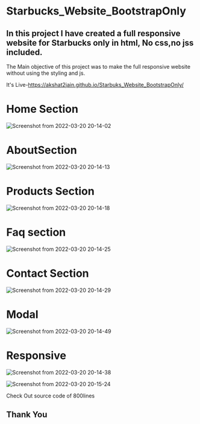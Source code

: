 # Starbucks_Website_BootstrapOnly
In this project I have created a full responsive website for Starbucks only in html, No css,no jss included. 
------------------------------------------------------------------------------------------------------------

The Main objective of this project was to make the full responsive website without using the styling and js.

It's Live-https://akshat2jain.github.io/Starbuks_Website_BootstrapOnly/

# Home Section
![Screenshot from 2022-03-20 20-14-02](https://user-images.githubusercontent.com/101265586/159173292-1433c6c0-635a-4bd3-bf5b-a63019abcaeb.png)

# AboutSection
![Screenshot from 2022-03-20 20-14-13](https://user-images.githubusercontent.com/101265586/159173305-a07c5eb1-87e2-40fe-ad02-d0871b97706c.png)

# Products Section
![Screenshot from 2022-03-20 20-14-18](https://user-images.githubusercontent.com/101265586/159173344-99549519-ee63-4f3a-88db-1c24607377c3.png)

# Faq section

![Screenshot from 2022-03-20 20-14-25](https://user-images.githubusercontent.com/101265586/159173356-c5b7dd78-14af-42ab-87de-8992d2bb650e.png)

# Contact Section

![Screenshot from 2022-03-20 20-14-29](https://user-images.githubusercontent.com/101265586/159173400-51202432-7de6-4bac-99b6-de646cbe9731.png)

# Modal
![Screenshot from 2022-03-20 20-14-49](https://user-images.githubusercontent.com/101265586/159173425-0ea30ef4-b210-4e8b-8559-097d62f5191a.png)

# Responsive

![Screenshot from 2022-03-20 20-14-38](https://user-images.githubusercontent.com/101265586/159173462-221ed639-b73b-4589-9731-796cf2cd6490.png)

![Screenshot from 2022-03-20 20-15-24](https://user-images.githubusercontent.com/101265586/159173494-a30585ce-ceef-4702-8ae4-fdabfd8fb831.png)

Check Out source code of 800lines

Thank You
---------
